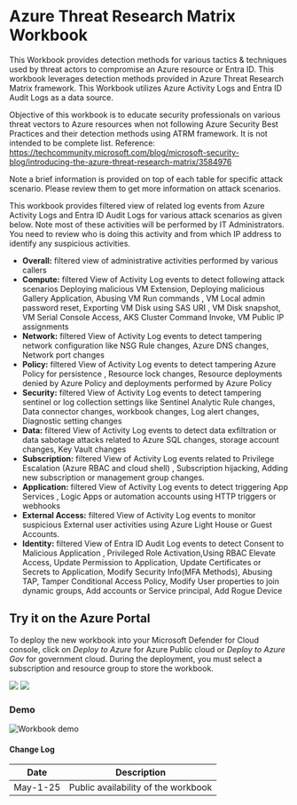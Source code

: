 # Azure Threat Research Matrix Workbook

This Workbook provides detection methods for various tactics & techniques used by threat actors to compromise an Azure resource or Entra ID. This workbook leverages detection methods provided in Azure Threat Research Matrix framework. This Workbook utilizes Azure Activity Logs and Entra ID Audit Logs as a data source. 

Objective of this workbook is to educate security professionals on various threat vectors to Azure resources when not following Azure Security Best Practices and their detection methods using ATRM framework. It is not intended to be complete list. Reference: https://techcommunity.microsoft.com/blog/microsoft-security-blog/introducing-the-azure-threat-research-matrix/3584976

Note a brief information is provided on top of each table for specific attack scenario. Please review them to get more information on attack scenarios.

This workbook provides filtered view of related log events from Azure Activity Logs and Entra ID Audit Logs for various attack scenarios as given below. Note most of these activities will be performed by IT Administrators. You need to review who is doing  this activity and from which IP address to identify any suspicious activities.  

-	**Overall:**  filtered view of administrative activities performed by various callers   
-	**Compute:** filtered View of Activity Log events to detect following attack scenarios 
Deploying malicious VM Extension, Deploying malicious Gallery Application,  Abusing VM Run commands , VM Local admin password reset, Exporting VM Disk using SAS URI , VM Disk snapshot, VM Serial Console Access,  AKS Cluster Command Invoke, VM Public IP assignments 
-	**Network:** filtered View of Activity Log events to detect tampering network configuration like NSG Rule changes, Azure DNS changes, Network port changes  
-	**Policy:** filtered View of Activity Log events to detect tampering Azure Policy for persistence , Resource lock changes, Resource deployments denied by Azure Policy and deployments performed by Azure Policy 
-	**Security:** filtered View of Activity Log events to detect tampering sentinel or log collection settings like  Sentinel Analytic Rule changes, Data connector changes, workbook changes, Log alert changes, Diagnostic setting changes
-	**Data:** filtered View of Activity Log events to detect data exfiltration or data sabotage attacks related to Azure SQL changes, storage account changes, Key Vault changes 
-	**Subscription:** filtered View of Activity Log events related to Privilege Escalation (Azure RBAC and cloud shell) , Subscription hijacking, Adding new subscription or management group changes.   
-	**Application:** filtered View of Activity Log events to detect triggering App Services , Logic Apps or automation accounts using HTTP triggers or webhooks  
-	**External Access:** filtered View of Activity Log events to monitor suspicious External user activities using Azure Light House or Guest Accounts. 
-	**Identity:** filtered View of Entra ID Audit Log events to detect Consent to Malicious Application , Privileged Role Activation,Using RBAC Elevate Access, Update Permission to Application, Update Certificates or Secrets to Application, Modify Security Info(MFA Methods), Abusing TAP, Tamper Conditional Access Policy, Modify User properties to join dynamic groups, Add accounts or Service principal, Add Rogue Device  

 


## Try it on the Azure Portal

To deploy the new workbook into your Microsoft Defender for Cloud console, click on *Deploy to Azure* for Azure Public cloud or *Deploy to Azure Gov* for government cloud.
During the deployment, you must select a subscription and resource group to store the workbook. 

<a href="https://portal.azure.com/#create/Microsoft.Template/uri/https%3A%2F%2Fraw.githubusercontent.com%2FITSec365%2FWorkbooks%2Fmain%2FAzureThreatResearchMatrixWorkbook%2FAzureThreatResearchMatrixWorkbook.json" target="_blank"><img src="https://aka.ms/deploytoazurebutton"/></a>
<a href="https://portal.azure.us/#create/Microsoft.Template/uri/https%3A%2F%2Fraw.githubusercontent.com%2FITSec365%2FWorkbooks%2Fmain%2FAzureThreatResearchMatrixWorkbook%2FAzureThreatResearchMatrixWorkbook.json" target="_blank"><img src="https://aka.ms/deploytoazuregovbutton"/></a>

### Demo
![Workbook demo](./Activity.GIF)

#### Change Log 

|Date|Description|
|---|---|
|May-1-25| Public availability of the workbook| 
